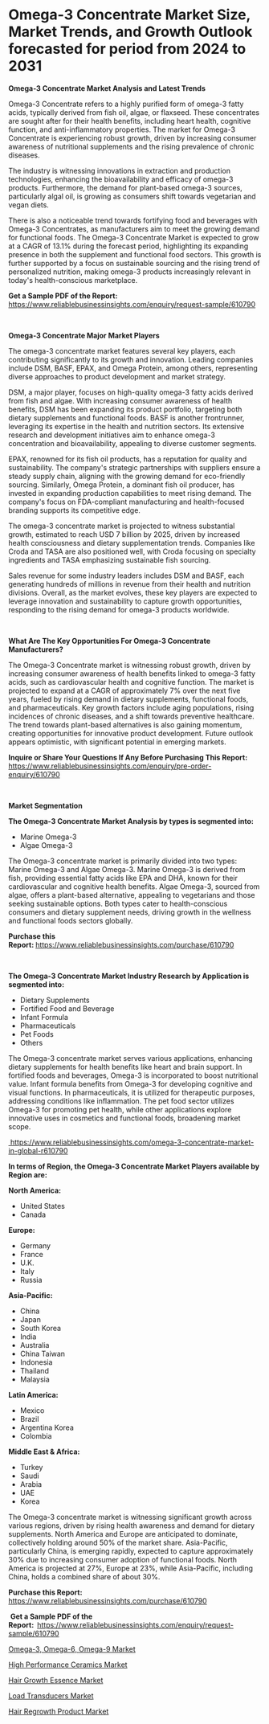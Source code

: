 <p><h1>Omega-3 Concentrate Market Size, Market Trends, and Growth Outlook forecasted for period from 2024 to 2031</h1></p><p><strong>Omega-3 Concentrate Market Analysis and Latest Trends</strong></p>
<p><p>Omega-3 Concentrate refers to a highly purified form of omega-3 fatty acids, typically derived from fish oil, algae, or flaxseed. These concentrates are sought after for their health benefits, including heart health, cognitive function, and anti-inflammatory properties. The market for Omega-3 Concentrate is experiencing robust growth, driven by increasing consumer awareness of nutritional supplements and the rising prevalence of chronic diseases. </p><p>The industry is witnessing innovations in extraction and production technologies, enhancing the bioavailability and efficacy of omega-3 products. Furthermore, the demand for plant-based omega-3 sources, particularly algal oil, is growing as consumers shift towards vegetarian and vegan diets. </p><p>There is also a noticeable trend towards fortifying food and beverages with Omega-3 Concentrates, as manufacturers aim to meet the growing demand for functional foods. The Omega-3 Concentrate Market is expected to grow at a CAGR of 13.1% during the forecast period, highlighting its expanding presence in both the supplement and functional food sectors. This growth is further supported by a focus on sustainable sourcing and the rising trend of personalized nutrition, making omega-3 products increasingly relevant in today's health-conscious marketplace.</p></p>
<p><strong>Get a Sample PDF of the Report:&nbsp;</strong> <a href="https://www.reliablebusinessinsights.com/enquiry/request-sample/610790?utm_campaign=60&utm_medium=2&utm_source=Github&utm_content=ia&utm_term=29092024&utm_id=omega-3-concentrate">https://www.reliablebusinessinsights.com/enquiry/request-sample/610790</a></p>
<p>&nbsp;</p>
<p><strong>Omega-3 Concentrate Major Market Players</strong></p>
<p><p>The omega-3 concentrate market features several key players, each contributing significantly to its growth and innovation. Leading companies include DSM, BASF, EPAX, and Omega Protein, among others, representing diverse approaches to product development and market strategy. </p><p>DSM, a major player, focuses on high-quality omega-3 fatty acids derived from fish and algae. With increasing consumer awareness of health benefits, DSM has been expanding its product portfolio, targeting both dietary supplements and functional foods. BASF is another frontrunner, leveraging its expertise in the health and nutrition sectors. Its extensive research and development initiatives aim to enhance omega-3 concentration and bioavailability, appealing to diverse customer segments.</p><p>EPAX, renowned for its fish oil products, has a reputation for quality and sustainability. The company's strategic partnerships with suppliers ensure a steady supply chain, aligning with the growing demand for eco-friendly sourcing. Similarly, Omega Protein, a dominant fish oil producer, has invested in expanding production capabilities to meet rising demand. The company's focus on FDA-compliant manufacturing and health-focused branding supports its competitive edge.</p><p>The omega-3 concentrate market is projected to witness substantial growth, estimated to reach USD 7 billion by 2025, driven by increased health consciousness and dietary supplementation trends. Companies like Croda and TASA are also positioned well, with Croda focusing on specialty ingredients and TASA emphasizing sustainable fish sourcing.</p><p>Sales revenue for some industry leaders includes DSM and BASF, each generating hundreds of millions in revenue from their health and nutrition divisions. Overall, as the market evolves, these key players are expected to leverage innovation and sustainability to capture growth opportunities, responding to the rising demand for omega-3 products worldwide.</p></p>
<p>&nbsp;</p>
<p><strong>What Are The Key Opportunities For Omega-3 Concentrate Manufacturers?</strong></p>
<p><p>The Omega-3 Concentrate market is witnessing robust growth, driven by increasing consumer awareness of health benefits linked to omega-3 fatty acids, such as cardiovascular health and cognitive function. The market is projected to expand at a CAGR of approximately 7% over the next five years, fueled by rising demand in dietary supplements, functional foods, and pharmaceuticals. Key growth factors include aging populations, rising incidences of chronic diseases, and a shift towards preventive healthcare. The trend towards plant-based alternatives is also gaining momentum, creating opportunities for innovative product development. Future outlook appears optimistic, with significant potential in emerging markets.</p></p>
<p><strong>Inquire or Share Your Questions If Any Before Purchasing This Report:</strong> <a href="https://www.reliablebusinessinsights.com/enquiry/pre-order-enquiry/610790?utm_campaign=60&utm_medium=2&utm_source=Github&utm_content=ia&utm_term=29092024&utm_id=omega-3-concentrate">https://www.reliablebusinessinsights.com/enquiry/pre-order-enquiry/610790</a></p>
<p>&nbsp;</p>
<p><strong>Market Segmentation</strong></p>
<p><strong>The Omega-3 Concentrate Market Analysis by types is segmented into:</strong></p>
<p><ul><li>Marine Omega-3</li><li>Algae Omega-3</li></ul></p>
<p><p>The Omega-3 concentrate market is primarily divided into two types: Marine Omega-3 and Algae Omega-3. Marine Omega-3 is derived from fish, providing essential fatty acids like EPA and DHA, known for their cardiovascular and cognitive health benefits. Algae Omega-3, sourced from algae, offers a plant-based alternative, appealing to vegetarians and those seeking sustainable options. Both types cater to health-conscious consumers and dietary supplement needs, driving growth in the wellness and functional foods sectors globally.</p></p>
<p><strong>Purchase this Report:&nbsp;</strong><a href="https://www.reliablebusinessinsights.com/purchase/610790?utm_campaign=60&utm_medium=2&utm_source=Github&utm_content=ia&utm_term=29092024&utm_id=omega-3-concentrate">https://www.reliablebusinessinsights.com/purchase/610790</a></p>
<p>&nbsp;</p>
<p><strong>The Omega-3 Concentrate Market Industry Research by Application is segmented into:</strong></p>
<p><ul><li>Dietary Supplements</li><li>Fortified Food and Beverage</li><li>Infant Formula</li><li>Pharmaceuticals</li><li>Pet Foods</li><li>Others</li></ul></p>
<p><p>The Omega-3 concentrate market serves various applications, enhancing dietary supplements for health benefits like heart and brain support. In fortified foods and beverages, Omega-3 is incorporated to boost nutritional value. Infant formula benefits from Omega-3 for developing cognitive and visual functions. In pharmaceuticals, it is utilized for therapeutic purposes, addressing conditions like inflammation. The pet food sector utilizes Omega-3 for promoting pet health, while other applications explore innovative uses in cosmetics and functional foods, broadening market scope.</p></p>
<p><a href="https://www.reliablebusinessinsights.com/omega-3-concentrate-market-in-global-r610790?utm_campaign=60&utm_medium=2&utm_source=Github&utm_content=ia&utm_term=29092024&utm_id=omega-3-concentrate">&nbsp;https://www.reliablebusinessinsights.com/omega-3-concentrate-market-in-global-r610790</a></p>
<p><strong>In terms of Region, the Omega-3 Concentrate Market Players available by Region are:</strong></p>
<p>
    <p> <strong> North America: </strong>
        <ul>
            <li>United States</li>
            <li>Canada</li>
        </ul>
        </p> 
    <p> <strong> Europe: </strong>
        <ul>
            <li>Germany</li>
            <li>France</li>
            <li>U.K.</li>
            <li>Italy</li>
            <li>Russia</li>
        </ul>
        </p> 
    <p> <strong> Asia-Pacific: </strong>
        <ul>
            <li>China</li>
            <li>Japan</li>
            <li>South Korea</li>
            <li>India</li>
            <li>Australia</li>
            <li>China Taiwan</li>
            <li>Indonesia</li>
            <li>Thailand</li>
            <li>Malaysia</li>
        </ul>
        </p> 
    <p> <strong> Latin America: </strong>
        <ul>
            <li>Mexico</li>
            <li>Brazil</li>
            <li>Argentina Korea</li>
            <li>Colombia</li>
        </ul>
        </p> 
    <p> <strong> Middle East & Africa: </strong>
        <ul>
            <li>Turkey</li>
            <li>Saudi</li>
            <li>Arabia</li>
            <li>UAE</li>
            <li>Korea</li>
        </ul>
    </p>
    </p>
<p><p>The Omega-3 concentrate market is witnessing significant growth across various regions, driven by rising health awareness and demand for dietary supplements. North America and Europe are anticipated to dominate, collectively holding around 50% of the market share. Asia-Pacific, particularly China, is emerging rapidly, expected to capture approximately 30% due to increasing consumer adoption of functional foods. North America is projected at 27%, Europe at 23%, while Asia-Pacific, including China, holds a combined share of about 30%.</p></p>
<p><strong>Purchase this Report: </strong><a href="https://www.reliablebusinessinsights.com/purchase/610790?utm_campaign=60&utm_medium=2&utm_source=Github&utm_content=ia&utm_term=29092024&utm_id=omega-3-concentrate">https://www.reliablebusinessinsights.com/purchase/610790</a></p>
<p>&nbsp;<strong>Get a Sample PDF of the Report:&nbsp;&nbsp;</strong><a href="https://www.reliablebusinessinsights.com/enquiry/request-sample/610790?utm_campaign=60&utm_medium=2&utm_source=Github&utm_content=ia&utm_term=29092024&utm_id=omega-3-concentrate">https://www.reliablebusinessinsights.com/enquiry/request-sample/610790</a></p>
<p><strong></strong></p>
<p><p><a href="https://github.com/MarilynDouglas476/Market-Research-Report-List-1/blob/main/omega-3-omega-6-omega-9-market.md?utm_campaign=60&utm_medium=2&utm_source=Github&utm_content=ia&utm_term=29092024&utm_id=omega-3-concentrate">Omega-3, Omega-6, Omega-9 Market</a></p><p><a href="https://issuu.com/reportprime-2/docs/high-performance-ceramics-market-si_beb0c1fe7188ca?utm_campaign=60&utm_medium=2&utm_source=Github&utm_content=ia&utm_term=29092024&utm_id=omega-3-concentrate">High Performance Ceramics Market</a></p><p><a href="https://www.linkedin.com/pulse/global-hair-growth-essence-market-sector2024-2031-metrics-ecb7c?utm_campaign=60&utm_medium=2&utm_source=Github&utm_content=ia&utm_term=29092024&utm_id=omega-3-concentrate">Hair Growth Essence Market</a></p><p><a href="https://issuu.com/reportprime-2/docs/load-transducers-market-size-2030.p_68c21a5a740fdc?utm_campaign=60&utm_medium=2&utm_source=Github&utm_content=ia&utm_term=29092024&utm_id=omega-3-concentrate">Load Transducers Market</a></p><p><a href="https://www.linkedin.com/pulse/hair-regrowth-product-market-research-report-forecast-growth-ihqcc?utm_campaign=60&utm_medium=2&utm_source=Github&utm_content=ia&utm_term=29092024&utm_id=omega-3-concentrate">Hair Regrowth Product Market</a></p></p>